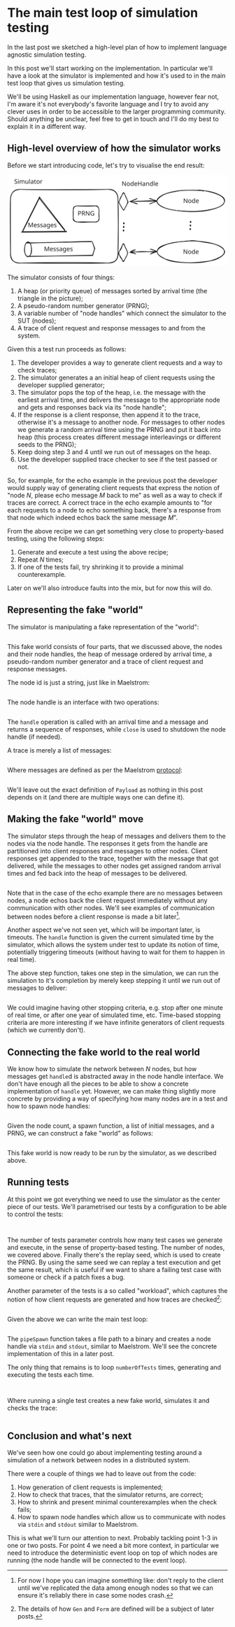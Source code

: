 # The main test loop of simulation testing

In the last post we sketched a high-level plan of how to implement
language agnostic simulation testing.

In this post we'll start working on the implementation. In particular we'll
have a look at the simulator is implemented and how it's used to in the main
test loop that gives us simulation testing.

We'll be using Haskell as our implementation language, however fear
not, I'm aware it's not everybody's favorite language and I try to avoid any
clever uses in order to be accessible to the larger programming community.
Should anything be unclear, feel free to get in touch and I'll do my best to
explain it in a different way.

## High-level overview of how the simulator works

Before we start introducing code, let's try to visualise the end result:

![Picture of simulator and nodes](../image/simulator.svg)

The simulator consists of four things:

  1. A heap (or priority queue) of messages sorted by arrival time (the
     triangle in the picture);
  2. A pseudo-random number generator (PRNG);
  3. A variable number of "node handles" which connect the simulator to the SUT
     (nodes);
  4. A trace of client request and response messages to and from the system.

Given this a test run proceeds as follows:

  1. The developer provides a way to generate client requests and a way to
     check traces;
  2. The simulator generates a an initial heap of client requests using the
     developer supplied generator;
  3. The simulator pops the top of the heap, i.e. the message with the earliest
     arrival time, and delivers the message to the appropriate node and gets
     and responses back via its "node handle";
  4. If the response is a client response, then append it to the trace,
     otherwise it's a message to another node. For messages to other nodes we
     generate a random arrival time using the PRNG and put it back into heap
     (this process creates different message interleavings or different seeds
     to the PRNG);
  5. Keep doing step 3 and 4 until we run out of messages on the heap.
  6. Use the developer supplied trace checker to see if the test passed or not.

So, for example, for the echo example in the previous post the developer would
supply way of generating client requests that express the notion of "node $N$,
please echo message $M$ back to me" as well as a way to check if traces are
correct. A correct trace in the echo example amounts to "for each requests to a
node to echo something back, there's a response from that node which indeed
echos back the same message $M$".

From the above recipe we can get something very close to property-based
testing, using the following steps:

  1. Generate and execute a test using the above recipe;
  2. Repeat $N$ times;
  3. If one of the tests fail, try shrinking it to provide a minimal
     counterexample.

Later on we'll also introduce faults into the mix, but for now this will do.

## Representing the fake "world"

The simulator is manipulating a fake representation of the "world":

``` {.haskell include=../moskstraumen/src/Moskstraumen/Simulate.hs snippet=World}
```

This fake world consists of four parts, that we discussed above, the nodes and
their node handles, the heap of message ordered by arrival time, a
pseudo-random number generator and a trace of client request and response
messages.

The node id is just a string, just like in Maelstrom:

``` {.haskell include=../moskstraumen/src/Moskstraumen/NodeId.hs snippet=NodeId}
```

The node handle is an interface with two operations:

``` {.haskell include=../moskstraumen/src/Moskstraumen/NodeHandle.hs snippet=NodeHandle}
```

The `handle` operation is called with an arrival time and a message and returns
a sequence of responses, while `close` is used to shutdown the node handle (if
needed).

A trace is merely a list of messages:

``` {.haskell include=../moskstraumen/src/Moskstraumen/Simulate.hs snippet=Trace}
```

Where messages are defined as per the Maelstrom
[protocol](https://github.com/jepsen-io/maelstrom/blob/main/doc/protocol.md):

``` {.haskell include=../moskstraumen/src/Moskstraumen/Message.hs snippet=Message}
```

We'll leave out the exact definition of `Payload` as nothing in this post
depends on it (and there are multiple ways one can define it).

## Making the fake "world" move

The simulator steps through the heap of messages and delivers them to the
nodes via the node handle. The responses it gets from the handle are
partitioned into client responses and messages to other nodes. Client responses
get appended to the trace, together with the message that got delivered,
while the messages to other nodes get assigned random arrival times and fed
back into the heap of messages to be delivered.


``` {.haskell include=../moskstraumen/src/Moskstraumen/Simulate.hs snippet=stepWorld}
```

Note that in the case of the echo example there are no messages between nodes,
a node echos back the client request immediately without any communication with
other nodes. We'll see examples of communication between nodes before a client
response is made a bit later[^1].

Another aspect we've not seen yet, which will be important later, is timeouts. The
`handle` function is given the current simulated time by the simulator, which
allows the system under test to update its notion of time, potentially
triggering timeouts (without having to wait for them to happen in real time).

The above step function, takes one step in the simulation, we can run the
simulation to it's completion by merely keep stepping it until we run out of
messages to deliver:

``` {.haskell include=../moskstraumen/src/Moskstraumen/Simulate.hs snippet=runWorld}
```

We could imagine having other stopping criteria, e.g. stop after one minute of
real time, or after one year of simulated time, etc. Time-based stopping
criteria are more interesting if we have infinite generators of client requests
(which we currently don't).

## Connecting the fake world to the real world

We know how to simulate the network between $N$ nodes, but how messages get
`handle`d is abstracted away in the node handle interface. We don't have enough
all the pieces to be able to show a concrete implementation of `handle` yet.
However, we can make thing slightly more concrete by providing a way of
specifying how many nodes are in a test and how to spawn node handles:

``` {.haskell include=../moskstraumen/src/Moskstraumen/Simulate.hs snippet=Deployment}
```

Given the node count, a spawn function, a list of initial messages, and a PRNG,
we can construct a fake "world" as follows:

``` {.haskell include=../moskstraumen/src/Moskstraumen/Simulate.hs snippet=newWorld}
```

This fake world is now ready to be run by the simulator, as we described above.

## Running tests

At this point we got everything we need to use the simulator as the center
piece of our tests. We'll parametrised our tests by a configuration to be able
to control the tests:

``` {.haskell include=../moskstraumen/src/Moskstraumen/Simulate.hs snippet=TestConfig}
```
``` {.haskell include=../moskstraumen/src/Moskstraumen/Simulate.hs snippet=defaultTestConfig}
```

The number of tests parameter controls how many test cases we generate and
execute, in the sense of property-based testing. The number of nodes, we
covered above. Finally there's the replay seed, which is used to create the
PRNG. By using the same seed we can replay a test execution and get the same
result, which is useful if we want to share a failing test case with someone or
check if a patch fixes a bug.

Another parameter of the tests is a so called "workload", which captures the
notion of how client requests are generated and how traces are checked[^2]: 

``` {.haskell include=../moskstraumen/src/Moskstraumen/Workload.hs snippet=Workload}
```

Given the above we can write the main test loop:

``` {.haskell include=../moskstraumen/src/Moskstraumen/Simulate.hs snippet=blackboxTest}
```

The `pipeSpawn` function takes a file path to a binary and creates a node
handle via `stdin` and `stdout`, similar to Maelstrom. We'll see the concrete
implementation of this in a later post.

The only thing that remains is to loop `numberOfTests` times, generating and
executing the tests each time.

``` {.haskell include=../moskstraumen/src/Moskstraumen/Simulate.hs snippet=TestResult}
```
``` {.haskell include=../moskstraumen/src/Moskstraumen/Simulate.hs snippet=runTests}
```

Where running a single test creates a new fake world, simulates it and checks
the trace:

``` {.haskell include=../moskstraumen/src/Moskstraumen/Simulate.hs snippet=runTest}
```

## Conclusion and what's next

We've seen how one could go about implementing testing around
a simulation of a network between nodes in a distributed system.

There were a couple of things we had to leave out from the code:

  1. How generation of client requests is implemented;
  2. How to check that traces, that the simulator returns, are correct;
  3. How to shrink and present minimal counterexamples when the check fails;
  4. How to spawn node handles which allow us to communicate with nodes via
     `stdin` and `stdout` similar to Maelstrom.

This is what we'll turn our attention to next. Probably tackling point 1-3 in
one or two posts. For point 4 we need a bit more context, in particular we need
to introduce the deterministic event loop on top of which nodes are running
(the node handle will be connected to the event loop).


[^1]: For now I hope you can imagine something like: don't reply to the client
    until we've replicated the data among enough nodes so that we can ensure
    it's reliably there in case some nodes crash.

[^2]: The details of how `Gen` and `Form` are defined will be a subject of
    later posts.
